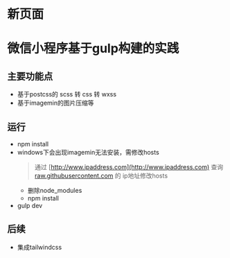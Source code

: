 # 新页面

# 微信小程序基于gulp构建的实践

## 主要功能点

- 基于postcss的 scss 转 css 转 wxss
- 基于imagemin的图片压缩等

## 运行


- npm install
- windows下会出现imagemin无法安装，需修改hosts
	> 通过
		[http://www.ipaddress.com](http://www.ipaddress.com)
		查询 [raw.githubusercontent.com](http://raw.githubusercontent.com) 的 ip地址修改hosts
	- 删除node_modules
	- npm install
- gulp dev

## 后续
- 集成tailwindcss